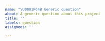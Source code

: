 ```yaml
---
name: "\U0001F64B Generic question"
about: A generic question about this project
title: ''
labels: question
assignees: ''

---
```


<!--
- Ask your question in a clear and concise way.
- Please only use English in your reports.
-->